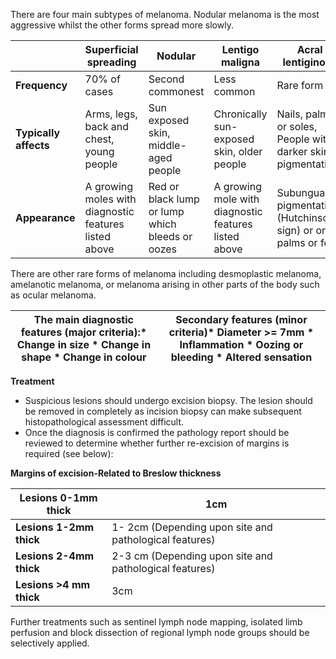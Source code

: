 There are four main subtypes of melanoma. Nodular melanoma is the most aggressive whilst the other forms spread more slowly.   
  


|  | Superficial spreading | Nodular | Lentigo maligna | Acral lentiginous |
| --- | --- | --- | --- | --- |
| **Frequency** | 70% of cases | Second commonest | Less common | Rare form |
| **Typically affects** | Arms, legs, back and chest, young people | Sun exposed skin, middle\-aged people | Chronically sun\-exposed skin, older people | Nails, palms or soles, People with darker skin pigmentation |
| **Appearance** | A growing moles with diagnostic features listed above | Red or black lump or lump which bleeds or oozes | A growing mole with diagnostic features listed above | Subungual pigmentation (Hutchinson's sign) or on palms or feet |

   
  
There are other rare forms of melanoma including desmoplastic melanoma, amelanotic melanoma, or melanoma arising in other parts of the body such as ocular melanoma.  
  


| **The main diagnostic features (major criteria):*** Change in size * Change in shape * Change in colour | **Secondary features (minor criteria)*** Diameter \>\= 7mm * Inflammation * Oozing or bleeding * Altered sensation |
| --- | --- |

  
**Treatment**  
* Suspicious lesions should undergo excision biopsy. The lesion should be removed in completely as incision biopsy can make subsequent histopathological assessment difficult.
* Once the diagnosis is confirmed the pathology report should be reviewed to determine whether further re\-excision of margins is required (see below):

  
**Margins of excision\-Related to Breslow thickness**  


| **Lesions 0\-1mm thick** | 1cm |
| --- | --- |
| **Lesions 1\-2mm thick** | 1\- 2cm (Depending upon site and pathological features) |
| **Lesions 2\-4mm thick** | 2\-3 cm (Depending upon site and pathological features) |
| **Lesions \>4 mm thick** | 3cm |

  
Further treatments such as sentinel lymph node mapping, isolated limb perfusion and block dissection of regional lymph node groups should be selectively applied.